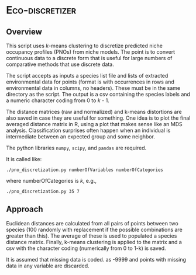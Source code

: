 <span style="font-variant:small-caps;">Eco-discretizer</span>
=========

Overview
---------
This script uses *k*-means clustering to discretize predicted niche occupancy profiles (PNOs) from niche models. The point is to convert continuous data to a discrete form that is useful for large numbers of comparative methods that use discrete data.

The script accepts as inputs a species list file and lists of extracted environmental data for points (format is with occurrences in rows and environmental data in columns, no headers). These must be in the same directory as the script. The output is a csv containing the species labels and a numeric character coding from 0 to *k* - 1. 

The distance matrices (raw and normalized) and k-means distortions are also saved in case they are useful for something. One idea is to plot the final averaged distance matrix in R, using a plot that makes sense like an MDS analysis. Classification surprises often happen when an individual is intermediate between an expected group and some neighbor.

The python libraries `numpy`, `scipy`, and `pandas` are required.

It is called like: 

```
./pno_discretization.py numberOfVariables numberOfCategories
```

where numberOfCategories is *k*, e.g.,

```
./pno_discretization.py 35 7
```

Approach
---------
Euclidean distances are calculated from all pairs of points between two species (100 randomly with replacement if the possible combinations are greater than this). The average of these is used to populated a species distance matrix. Finally, k-means clustering is applied to the matrix and a csv with the character coding (numerically from 0 to 1-k) is saved.

It is assumed that missing data is coded. as -9999 and points with missing data in any variable are discarded.
